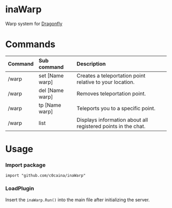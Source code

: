 # inaWarp
Warp system for [Dragonfly](https://github.com/df-mc/dragonfly "Source code")

# Commands
| Command | Sub command     | Description                                                   |
| :------ | :-------------- | :-----------------------------------------------------------  |
| /warp   | set [Name warp] | Creates a teleportation point relative to your location.      |
| /warp   | del [Name warp] | Removes teleportation point.                                  |
| /warp   | tp  [Name warp] | Teleports you to a specific point.                            |
| /warp   | list            | Displays information about all registered points in the chat. |

# Usage
### Import package
```import "github.com/c0caina/inaWarp"```

### LoadPlugin
Insert the `inaWarp.Run()` into the main file after initializing the server.
